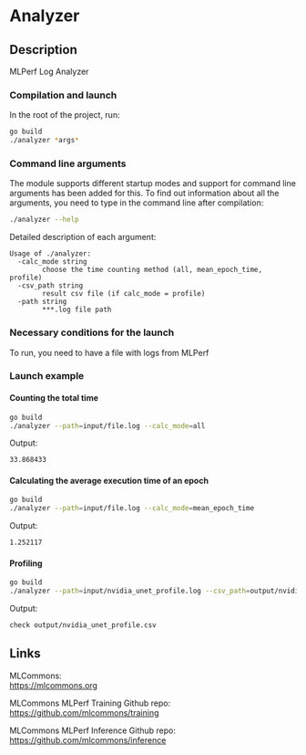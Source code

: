# Analyzer

## Description
MLPerf Log Analyzer

### Compilation and launch
In the root of the project, run:

```bash
go build
./analyzer *args*
```

### Command line arguments
The module supports different startup modes and support for command line arguments has been added for this.
To find out information about all the arguments, you need to type in the command line after compilation:
```bash
./analyzer --help
```

Detailed description of each argument:
```text
Usage of ./analyzer:
  -calc_mode string
        choose the time counting method (all, mean_epoch_time, profile)
  -csv_path string
        result csv file (if calc_mode = profile)
  -path string
        ***.log file path
```

### Necessary conditions for the launch
To run, you need to have a file with logs from MLPerf

### Launch example

#### Counting the total time
```bash
go build
./analyzer --path=input/file.log --calc_mode=all
```

Output:
```bash
33.868433
```

#### Calculating the average execution time of an epoch
```bash
go build
./analyzer --path=input/file.log --calc_mode=mean_epoch_time
```

Output:
```bash
1.252117
```

#### Profiling
```bash
go build
./analyzer --path=input/nvidia_unet_profile.log --csv_path=output/nvidia_unet_profile.csv --calc_mode=profile
```

Output:
```bash
check output/nvidia_unet_profile.csv
```

## Links
MLCommons:\
https://mlcommons.org

MLCommons MLPerf Training Github repo:\
https://github.com/mlcommons/training

MLCommons MLPerf Inference Github repo:\
https://github.com/mlcommons/inference
